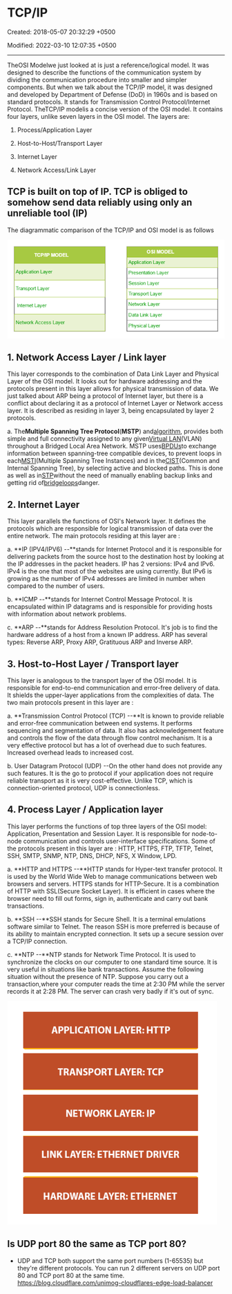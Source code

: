 # TCP/IP

Created: 2018-05-07 20:32:29 +0500

Modified: 2022-03-10 12:07:35 +0500

---

TheOSI Modelwe just looked at is just a reference/logical model. It was designed to describe the functions of the communication system by dividing the communication procedure into smaller and simpler components. But when we talk about the TCP/IP model, it was designed and developed by Department of Defense (DoD) in 1960s and is based on standard protocols. It stands for Transmission Control Protocol/Internet Protocol. TheTCP/IP modelis a concise version of the OSI model. It contains four layers, unlike seven layers in the OSI model. The layers are:

1. Process/Application Layer

2. Host-to-Host/Transport Layer

3. Internet Layer

4. Network Access/Link Layer

## TCP is built on top of IP. TCP is obliged to somehow send data reliably using only an unreliable tool (IP)

The diagrammatic comparison of the TCP/IP and OSI model is as follows

![image](media/TCP-IP-image1.png)

## 1. Network Access Layer / Link layer

This layer corresponds to the combination of Data Link Layer and Physical Layer of the OSI model. It looks out for hardware addressing and the protocols present in this layer allows for physical transmission of data.
We just talked about ARP being a protocol of Internet layer, but there is a conflict about declaring it as a protocol of Internet Layer or Network access layer. It is described as residing in layer 3, being encapsulated by layer 2 protocols.

a.  The**Multiple Spanning Tree Protocol**(**MSTP**) and[algorithm](https://en.wikipedia.org/wiki/Algorithm), provides both simple and full connectivity assigned to any given[Virtual LAN](https://en.wikipedia.org/wiki/Virtual_LAN)(VLAN) throughout a Bridged Local Area Network. MSTP uses[BPDUs](https://en.wikipedia.org/wiki/Bridge_Protocol_Data_Unit)to exchange information between spanning-tree compatible devices, to prevent loops in each[MSTI](https://en.wikipedia.org/wiki/Multiple_Spanning_Tree_Protocol#Multiple_Spanning_Tree_Instances_(MSTI))(Multiple Spanning Tree Instances) and in the[CIST](https://en.wikipedia.org/wiki/Multiple_Spanning_Tree_Protocol#Common_and_Internal_Spanning_Tree(CST/CIST))(Common and Internal Spanning Tree), by selecting active and blocked paths. This is done as well as in[STP](https://en.wikipedia.org/wiki/Spanning_Tree_Protocol)without the need of manually enabling backup links and getting rid of[bridge](https://en.wikipedia.org/wiki/Bridging_(networking))[loops](https://en.wikipedia.org/wiki/Switching_loop)danger.

## 2. Internet Layer

This layer parallels the functions of OSI's Network layer. It defines the protocols which are responsible for logical transmission of data over the entire network. The main protocols residing at this layer are :

a.  **IP (IPV4/IPV6) --**stands for Internet Protocol and it is responsible for delivering packets from the source host to the destination host by looking at the IP addresses in the packet headers. IP has 2 versions:
    IPv4 and IPv6. IPv4 is the one that most of the websites are using currently. But IPv6 is growing as the number of IPv4 addresses are limited in number when compared to the number of users.

b.  **ICMP --**stands for Internet Control Message Protocol. It is encapsulated within IP datagrams and is responsible for providing hosts with information about network problems.

c.  **ARP --**stands for Address Resolution Protocol. It's job is to find the hardware address of a host from a known IP address. ARP has several types: Reverse ARP, Proxy ARP, Gratituous ARP and Inverse ARP.

## 3. Host-to-Host Layer / Transport layer

This layer is analogous to the transport layer of the OSI model. It is responsible for end-to-end communication and error-free delivery of data. It shields the upper-layer applications from the complexities of data. The two main protocols present in this layer are :

a.  **Transmission Control Protocol (TCP) --**It is known to provide reliable and error-free communication between end systems. It performs sequencing and segmentation of data. It also has acknowledgement feature and controls the flow of the data through flow control mechanism. It is a very effective protocol but has a lot of overhead due to such features. Increased overhead leads to increased cost.

b.  User Datagram Protocol (UDP) --On the other hand does not provide any such features. It is the go to protocol if your application does not require reliable transport as it is very cost-effective. Unlike TCP, which is connection-oriented protocol, UDP is connectionless.

## 4. Process Layer / Application layer

This layer performs the functions of top three layers of the OSI model: Application, Presentation and Session Layer. It is responsible for node-to-node communication and controls user-interface specifications. Some of the protocols present in this layer are : HTTP, HTTPS, FTP, TFTP, Telnet, SSH, SMTP, SNMP, NTP, DNS, DHCP, NFS, X Window, LPD.

a.  **HTTP and HTTPS --**HTTP stands for Hyper-text transfer protocol. It is used by the World Wide Web to manage communications between web browsers and servers. HTTPS stands for HTTP-Secure. It is a combination of HTTP with SSL(Secure Socket Layer). It is efficient in cases where the browser need to fill out forms, sign in, authenticate and carry out bank transactions.

b.  **SSH --**SSH stands for Secure Shell. It is a terminal emulations software similar to Telnet. The reason SSH is more preferred is because of its ability to maintain encrypted connection. It sets up a secure session over a TCP/IP connection.

c.  **NTP --**NTP stands for Network Time Protocol. It is used to synchronize the clocks on our computer to one standard time source. It is very useful in situations like bank transactions. Assume the following situation without the presence of NTP. Suppose you carry out a transaction,where your computer reads the time at 2:30 PM while the server records it at 2:28 PM. The server can crash very badly if it's out of sync.

![](media/TCP-IP-image2.png)

## Is UDP port 80 the same as TCP port 80?

- UDP and TCP both support the same port numbers (1-65535) but they're different protocols. You can run 2 different servers on UDP port 80 and TCP port 80 at the same time.
<https://blog.cloudflare.com/unimog-cloudflares-edge-load-balancer>
